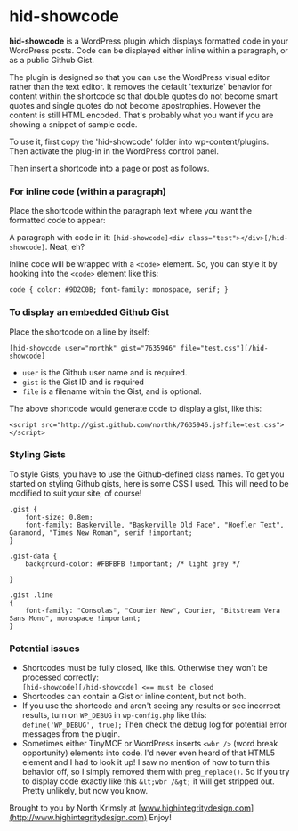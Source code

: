 hid-showcode
================

**hid-showcode** is a WordPress plugin which displays formatted code in your WordPress posts. Code can be displayed either inline within a paragraph, or as a public Github Gist. 

The plugin is designed so that you can use the WordPress visual editor rather than the text editor. It removes the default 'texturize' behavior for content within the shortcode so that double quotes do not become smart quotes and single quotes do not become apostrophies. However the content is still HTML encoded. That's probably what you want if you are showing a snippet of sample code.

To use it, first copy the 'hid-showcode' folder into wp-content/plugins. Then activate the plug-in in the WordPress control panel.

Then insert a shortcode into a page or post as follows.

### For inline code (within a paragraph) ###
Place the shortcode within the paragraph text where you want the formatted code to appear:

A paragraph with code in it: `[hid-showcode]<div class="test"></div>[/hid-showcode]`. Neat, eh?

Inline code will be wrapped with a `<code>` element. So, you can style it by hooking into the `<code>` element like this:

`code {
    color: #9D2C0B;
    font-family: monospace, serif;
}`

### To display an embedded Github Gist ###

Place the shortcode on a line by itself:

`[hid-showcode user="northk" gist="7635946" file="test.css"][/hid-showcode]`

* `user` is the Github user name and is required.  
* `gist` is the Gist ID and is required  
* `file` is a filename within the Gist, and is optional.

The above shortcode would generate code to display a gist, like this:

`<script src="http://gist.github.com/northk/7635946.js?file=test.css"></script>`

### Styling Gists ###

To style Gists, you have to use the Github-defined class names. To get you started on styling Github gists, here is some CSS I used. This will need to be modified to suit your site, of course!

```
.gist {
    font-size: 0.8em;
    font-family: Baskerville, "Baskerville Old Face", "Hoefler Text", Garamond, "Times New Roman", serif !important;
}

.gist-data {
    background-color: #FBFBFB !important; /* light grey */  

}

.gist .line
{
    font-family: "Consolas", "Courier New", Courier, "Bitstream Vera Sans Mono", monospace !important;
}       
```

### Potential issues ###
* Shortcodes must be fully closed, like this. Otherwise they won't be processed correctly:  
`[hid-showcode][/hid-showcode] <== must be closed`
* Shortcodes can contain a Gist or inline content, but not both.
* If you use the shortcode and aren't seeing any results or see incorrect results, turn on `WP_DEBUG` in `wp-config.php` like this:  
`define('WP_DEBUG', true);` Then check the debug log for potential error messages from the plugin.
* Sometimes either TinyMCE or WordPress inserts `<wbr />` (word break opportunity) elements into code. I'd never even heard of that HTML5 element and I had to look it up! I saw no mention of how to turn this behavior off, so I simply removed them with `preg_replace()`. So if you try to display code exactly like this `&lt;wbr /&gt;` it will get stripped out. Pretty unlikely, but now you know.


Brought to you by North Krimsly at [www.highintegritydesign.com](http://www.highintegritydesign.com) Enjoy!
